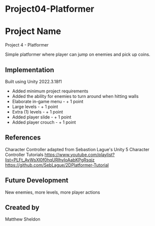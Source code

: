 # Project04-Platformer

# Project Name

Project 4 - Platformer

Simple platformer where player can jump on enemies and pick up coins.

## Implementation

Built using Unity 2022.3.18f1

* Added minimum project requirements
* Added the ability for enemies to turn around when hitting walls
* Elaborate in-game menu - + 1 point
* Large levels - + 1 point
* Extra (1) levels - + 1 point
* Added player slide - + 1 point
* Added player crouch - + 1 point

## References

Character Controller adapted from Sebastion Lague's Unity 5 Character Controller Tutorials
https://www.youtube.com/playlist?list=PLFt_AvWsXl0f0hqURlhyIoAabKPgRsqjz
https://github.com/SebLague/2DPlatformer-Tutorial

## Future Development

New enemies, more levels, more player actions

## Created by

Matthew Sheldon